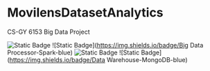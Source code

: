 # MovilensDatasetAnalytics
CS-GY 6153 Big Data Project


![Static Badge](https://img.shields.io/badge/Language-Python-blue)
![Static Badge](https://img.shields.io/badge/Big Data Processor-Spark-blue)
![Static Badge](https://img.shields.io/badge/Web-Flask-blue)
![Static Badge](https://img.shields.io/badge/Data Warehouse-MongoDB-blue)

